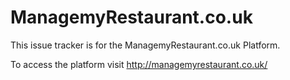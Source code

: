 <h1>ManagemyRestaurant.co.uk</h1>

This issue tracker is for the ManagemyRestaurant.co.uk Platform.

To access the platform visit <a href="http://managemyrestaurant.co.uk/">http://managemyrestaurant.co.uk/</a>
